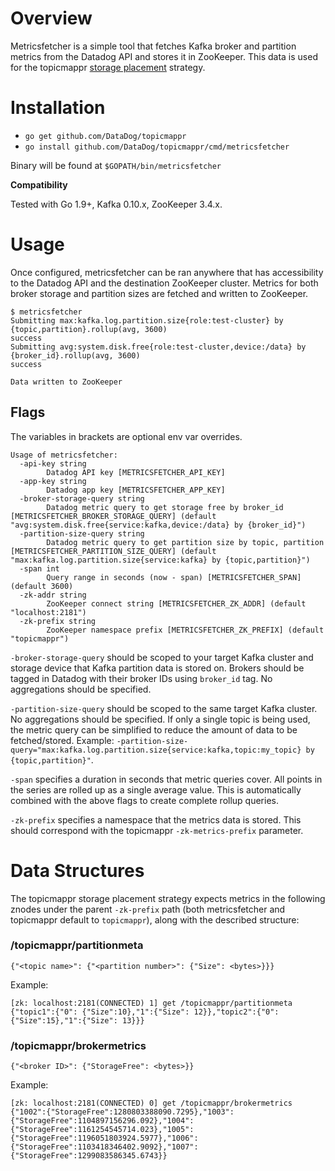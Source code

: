 # Overview

Metricsfetcher is a simple tool that fetches Kafka broker and partition metrics from the Datadog API and stores it in ZooKeeper. This data is used for the topicmappr [storage placement](https://github.com/DataDog/topicmappr/tree/master/cmd/topicmappr#placement-strategy) strategy.

# Installation
 - `go get github.com/DataDog/topicmappr`
 - `go install github.com/DataDog/topicmappr/cmd/metricsfetcher`

Binary will be found at `$GOPATH/bin/metricsfetcher`

**Compatibility**

Tested with Go 1.9+, Kafka 0.10.x, ZooKeeper 3.4.x.

# Usage

Once configured, metricsfetcher can be ran anywhere that has accessibility to the Datadog API and the destination ZooKeeper cluster. Metrics for both broker storage and partition sizes are fetched and written to ZooKeeper.

```
$ metricsfetcher
Submitting max:kafka.log.partition.size{role:test-cluster} by {topic,partition}.rollup(avg, 3600)
success
Submitting avg:system.disk.free{role:test-cluster,device:/data} by {broker_id}.rollup(avg, 3600)
success

Data written to ZooKeeper
```

## Flags

The variables in brackets are optional env var overrides.

```
Usage of metricsfetcher:
  -api-key string
    	Datadog API key [METRICSFETCHER_API_KEY]
  -app-key string
    	Datadog app key [METRICSFETCHER_APP_KEY]
  -broker-storage-query string
    	Datadog metric query to get storage free by broker_id [METRICSFETCHER_BROKER_STORAGE_QUERY] (default "avg:system.disk.free{service:kafka,device:/data} by {broker_id}")
  -partition-size-query string
    	Datadog metric query to get partition size by topic, partition [METRICSFETCHER_PARTITION_SIZE_QUERY] (default "max:kafka.log.partition.size{service:kafka} by {topic,partition}")
  -span int
    	Query range in seconds (now - span) [METRICSFETCHER_SPAN] (default 3600)
  -zk-addr string
    	ZooKeeper connect string [METRICSFETCHER_ZK_ADDR] (default "localhost:2181")
  -zk-prefix string
    	ZooKeeper namespace prefix [METRICSFETCHER_ZK_PREFIX] (default "topicmappr")
```

`-broker-storage-query` should be scoped to your target Kafka cluster and storage device that Kafka partition data is stored on. Brokers should be tagged in Datadog with their broker IDs using  `broker_id` tag. No aggregations should be specified.

`-partition-size-query` should be scoped to the same target Kafka cluster. No aggregations should be specified. If only a single topic is being used, the metric query can be simplified to reduce the amount of data to be fetched/stored. Example: `-partition-size-query="max:kafka.log.partition.size{service:kafka,topic:my_topic} by {topic,partition}"`.

`-span` specifies a duration in seconds that metric queries cover. All points in the series are rolled up as a single average value. This is automatically combined with the above flags to create complete rollup queries.

`-zk-prefix` specifies a namespace that the metrics data is stored. This should correspond with the topicmappr `-zk-metrics-prefix` parameter.

# Data Structures

The topicmappr storage placement strategy expects metrics in the following znodes under the parent `-zk-prefix` path (both metricsfetcher and topicmappr default to `topicmappr`), along with the described structure:

### /topicmappr/partitionmeta
`{"<topic name>": {"<partition number>": {"Size": <bytes>}}}`

Example:
```
[zk: localhost:2181(CONNECTED) 1] get /topicmappr/partitionmeta
{"topic1":{"0": {"Size":10},"1":{"Size": 12}},"topic2":{"0": {"Size":15},"1":{"Size": 13}}}
```

### /topicmappr/brokermetrics
`{"<broker ID>": {"StorageFree": <bytes>}}`

Example:
```
[zk: localhost:2181(CONNECTED) 0] get /topicmappr/brokermetrics
{"1002":{"StorageFree":1280803388090.7295},"1003":{"StorageFree":1104897156296.092},"1004":{"StorageFree":1161254545714.023},"1005":{"StorageFree":1196051803924.5977},"1006":{"StorageFree":1103418346402.9092},"1007":{"StorageFree":1299083586345.6743}}
```
